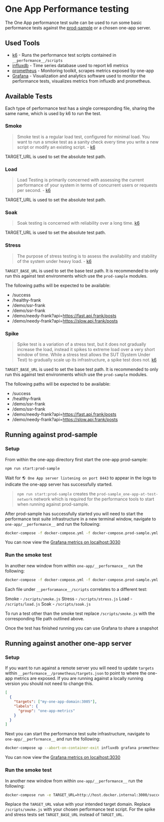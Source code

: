 # One App Performance testing

The One App performance test suite can be used to run some basic performance tests against
the [prod-sample](../prod-sample/readme.md) or a chosen one-app server.

## Used Tools

* [k6](https://k6.io/docs/) - Runs the performance test scripts contained in `__performance__/scripts`
* [influxdb](https://www.influxdata.com/products/influxdb-overview/) - Time series database used to report k6 metrics
* [prometheus](https://prometheus.io/docs/introduction/overview/) - Monitoring toolkit, scrapes metrics exposed by one-app
* [Grafana](https://grafana.com/docs/grafana/latest/) - Visualization and analytics software used to monitor the performance tests, visualizes metrics from influxdb and prometheus.


## Available Tests

Each type of performance test has a single corresponding file, sharing the same name, which is used by k6 to run the test.

### Smoke

> Smoke test is a regular load test, configured for minimal load. You want to run a smoke test as a sanity check every time you write a new script or modify an existing script. - [k6](https://k6.io/docs/test-types/smoke-testing)

TARGET_URL is used to set the absolute test path.

### Load

> Load Testing is primarily concerned with assessing the current performance of your system in terms of concurrent users or requests per second. - [k6](https://k6.io/docs/test-types/load-testing)

TARGET_URL is used to set the absolute test path.

### Soak

> Soak testing is concerned with reliability over a long time. [k6](https://k6.io/docs/test-types/soak-testing)

TARGET_URL is used to set the absolute test path.

### Stress

> The purpose of stress testing is to assess the availability and stability of the system under heavy load. - [k6](https://k6.io/docs/test-types/stress-testing)

`TARGET_BASE_URL` is used to set the base test path. It is recommended to only run this against test environments which use the `prod-sample` modules.

The following paths will be expected to be available:
- /success
- /healthy-frank
- /demo/ssr-frank
- /demo/ssr-frank
- /demo/needy-frank?api=https://fast.api.frank/posts
- /demo/needy-frank?api=https://slow.api.frank/posts

### Spike

> Spike test is a variation of a stress test, but it does not gradually increase the load, instead it spikes to extreme load over a very short window of time. While a stress test allows the SUT (System Under Test) to gradually scale up its infrastructure, a spike test does not. [k6](https://k6.io/docs/test-types/stress-testing#spike-testing)


`TARGET_BASE_URL` is used to set the base test path. It is recommended to only run this against test environments which use the `prod-sample` modules.

The following paths will be expected to be available:
- /success
- /healthy-frank
- /demo/ssr-frank
- /demo/ssr-frank
- /demo/needy-frank?api=https://fast.api.frank/posts
- /demo/needy-frank?api=https://slow.api.frank/posts


## Running against prod-sample

### Setup

From within the one-app directory first start the one-app prod-sample:

```bash
npm run start:prod-sample
```

Wait for `🌎 One App server listening on port 8443` to appear in the logs to indicate the one-app server has successfully started.

> `npm run start:prod-sample` creates the `prod-sample_one-app-at-test-network` network which is required for the performance tools to start when running against prod-sample.

After prod-sample has successfully started you will need to start the performance test suite infrastructure in a new terminal window, navigate to `one-app/__performance__` and run the following:

```bash
docker-compose -f docker-compose.yml -f docker-compose.prod-sample.yml up --abort-on-container-exit influxdb grafana prometheus
```

You can now view the [Grafana metrics on localhost:3030](http://localhost:3030/d/tDGvrq7Mz/one-app-performance)

### Run the smoke test

In another new window from within `one-app/__performance__` run the following:

```bash
docker-compose -f docker-compose.yml -f docker-compose.prod-sample.yml run k6 run --insecure-skip-tls-verify /scripts/smoke.js
```

Each file under `__perforamance__/scripts` correlates to a different test:

Smoke - `/scripts/smoke.js`
Stress - `/scripts/stress.js`
Load - `/scripts/load.js`
Soak - `/scripts/soak.js`

To run a test other than the smoke test replace `/scripts/smoke.js` with the corresponding
file path outlined above.

Once the test has finished running you can use Grafana to share a snapshot

## Running against another one-app server

### Setup

If you want to run against a remote server you will need to update `targets` within  `__performance__/prometheus/targets.json` to point to where the one-app metrics are exposed. If you are running against a locally running version you should not need to change this.

```json
[
  {
    "targets": ["my-one-app-domain:3005"],
    "labels": {
      "group": "one-app-metrics"
    }
  }
]
```

Next you can start the performance test suite infrastructure, navigate to `one-app/__performance__` and run the following:

```bash
docker-compose up --abort-on-container-exit influxdb grafana prometheus
```

You can now view the [Grafana metrics on localhost:3030](http://localhost:3030/d/tDGvrq7Mz/one-app-performance)

### Run the smoke test

In another new window from within `one-app/__performance__` run the following:

```bash
docker-compose run -e TARGET_URL=http://host.docker.internal:3000/success k6 run /scripts/smoke.js
```

Replace the `TARGET_URL` value with your intended target domain.
Replace `/scripts/smoke.js` with your chosen performance test script.
For the spike and stress tests set `TARGET_BASE_URL` instead of `TARGET_URL`.